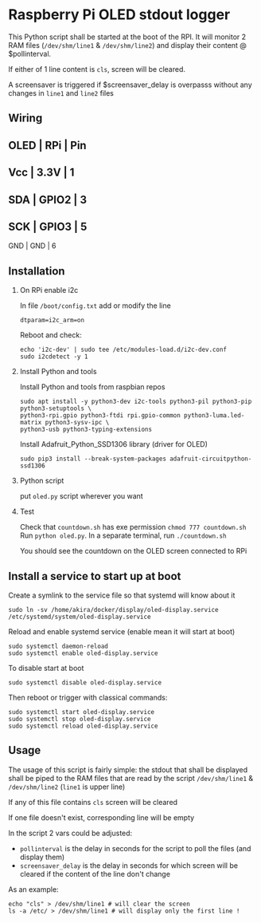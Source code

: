 # Raspberry Pi OLED stdout logger

This Python script shall be started at the boot of the RPI. It will monitor 2 RAM files (`/dev/shm/line1` & `/dev/shm/line2`) and display their content @ $pollinterval.

If either of 1 line content is `cls`, screen will be cleared.

A screensaver is triggered if $screensaver_delay is overpasss without any changes in `line1` and `line2` files

## Wiring

OLED | RPi   | Pin
------------------
Vcc  | 3.3V  | 1
------------------
SDA  | GPIO2 | 3
------------------
SCK  | GPIO3 | 5
------------------
GND  | GND   | 6

## Installation

1. On RPi enable i2c

    In file `/boot/config.txt` add or modify the line

    ```
    dtparam=i2c_arm=on
    ```

    Reboot and check:

    ```
    echo 'i2c-dev' | sudo tee /etc/modules-load.d/i2c-dev.conf
    sudo i2cdetect -y 1
    ```

2. Install Python and tools

    Install Python and tools from raspbian repos
    ```
    sudo apt install -y python3-dev i2c-tools python3-pil python3-pip python3-setuptools \
    python3-rpi.gpio python3-ftdi rpi.gpio-common python3-luma.led-matrix python3-sysv-ipc \
    python3-usb python3-typing-extensions
    ```

    Install Adafruit_Python_SSD1306 library (driver for OLED)

    ```
    sudo pip3 install --break-system-packages adafruit-circuitpython-ssd1306
    ```

3. Python script

    put `oled.py` script wherever you want

4. Test

    Check that `countdown.sh` has exe permission `chmod 777 countdown.sh`
    Run `python oled.py`. 
    In a separate terminal, run `./countdown.sh`
    
    You should see the countdown on the OLED screen connected to RPi

## Install a service to start up at boot

Create a symlink to the service file so that systemd will know about it

```
sudo ln -sv /home/akira/docker/display/oled-display.service /etc/systemd/system/oled-display.service
```

Reload and enable systemd service (enable mean it will start at boot)

```
sudo systemctl daemon-reload
sudo systemctl enable oled-display.service
```

To disable start at boot

```
sudo systemctl disable oled-display.service
```

Then reboot or trigger with classical commands:

```
sudo systemctl start oled-display.service
sudo systemctl stop oled-display.service
sudo systemctl reload oled-display.service
```


## Usage

The usage of this script is fairly simple: the stdout that shall be displayed shall be piped to the RAM files that are read by the script `/dev/shm/line1` & `/dev/shm/line2` (`line1` is upper line)

If any of this file contains `cls` screen will be cleared

If one file doesn't exist, corresponding line will be empty

In the script 2 vars could be adjusted:
 - `pollinterval` is the delay in seconds for the script to poll the files (and display them)
 - `screensaver_delay` is the delay in seconds for which screen will be cleared if the content of the line don't change

As an example:

```
echo "cls" > /dev/shm/line1 # will clear the screen
ls -a /etc/ > /dev/shm/line1 # will display only the first line !
```
